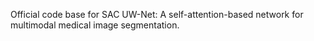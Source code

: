 Official code base for SAC UW-Net: A self-attention-based network for multimodal medical image segmentation.
